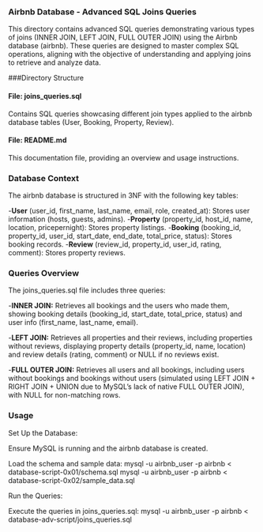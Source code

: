 ### Airbnb Database - Advanced SQL Joins Queries
This directory contains advanced SQL queries demonstrating various types of joins (INNER JOIN, LEFT JOIN, FULL OUTER JOIN) using the Airbnb database (airbnb). These queries are designed to master complex SQL operations, aligning with the objective of understanding and applying joins to retrieve and analyze data.

###Directory Structure

#### File: joins_queries.sql
Contains SQL queries showcasing different join types applied to the airbnb database tables (User, Booking, Property, Review).

#### File: README.md
This documentation file, providing an overview and usage instructions.


### Database Context
The airbnb database is structured in 3NF with the following key tables:

-**User** (user_id, first_name, last_name, email, role, created_at): Stores user information (hosts, guests, admins).
-**Property** (property_id, host_id, name, location, pricepernight): Stores property listings.
-**Booking** (booking_id, property_id, user_id, start_date, end_date, total_price, status): Stores booking records.
-**Review** (review_id, property_id, user_id, rating, comment): Stores property reviews.


### Queries Overview
The joins_queries.sql file includes three queries:

-**INNER JOIN:** Retrieves all bookings and the users who made them, showing booking details (booking_id, start_date, total_price, status) and user info (first_name, last_name, email).

-**LEFT JOIN:** Retrieves all properties and their reviews, including properties without reviews, displaying property details (property_id, name, location) and review details (rating, comment) or NULL if no reviews exist.

-**FULL OUTER JOIN:** Retrieves all users and all bookings, including users without bookings and bookings without users (simulated using LEFT JOIN + RIGHT JOIN + UNION due to MySQL’s lack of native FULL OUTER JOIN), with NULL for non-matching rows.

### Usage

Set Up the Database:

Ensure MySQL is running and the airbnb database is created.

Load the schema and sample data:
mysql -u airbnb_user -p airbnb < database-script-0x01/schema.sql
mysql -u airbnb_user -p airbnb < database-script-0x02/sample_data.sql

Run the Queries:

Execute the queries in joins_queries.sql:
mysql -u airbnb_user -p airbnb < database-adv-script/joins_queries.sql

